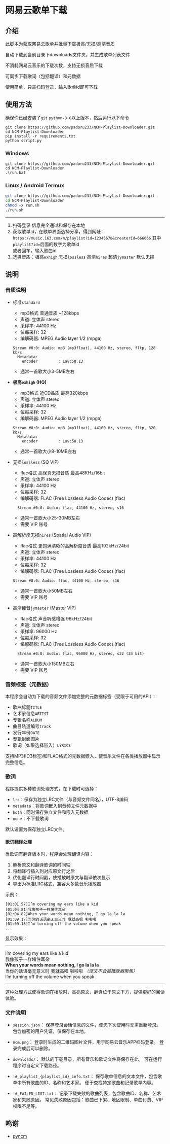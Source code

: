 # 网易云歌单下载  
  
## 介绍  
  
此脚本为获取网易云歌单并批量下载极高/无损/高清音质 

自动下载到当前目录下downloads文件夹，并生成歌单列表文件  

不消耗网易云音乐的下载次数，支持无损音质下载

可同步下载歌词（包括翻译）和元数据

使用简单，只需扫码登录，输入歌单id即可下载

## 使用方法

确保你已经安装了`git` `python-3.6`以上版本，然后运行以下命令
```
git clone https://github.com/padoru233/NCM-Playlist-Downloader.git
cd NCM-Playlist-Downloader
pip install -r requirements.txt
python script.py
```

### Windows 

```
git clone https://github.com/padoru233/NCM-Playlist-Downloader.git
cd NCM-Playlist-Downloader
.\run.bat
```

### Linux / Android Termux

```bash
git clone https://github.com/padoru233/NCM-Playlist-Downloader.git
cd NCM-Playlist-Downloader
chmod +x run.sh
./run.sh
```

---

1. 扫码登录 信息完全通过和保存在本地  
2. 获取歌单id，在歌单界面选择分享，得到网址：`https://music.163.com/m/playlist?id=12345678&creatorId=666666`
其中`playlist?id=`后面的数字为歌单id  
或者回车，输入歌曲id  
3. 选择音质：极高`exhigh` 无损`lossless` 高清`hires` 超清`jymaster` 默认无损  

## 说明

### 音质说明

- 标准`standard`
    - mp3格式 普通音质 ~128kbps
    - 声道: 立体声 stereo
    - 采样率: 44100 Hz
    - 位每采样: 32
    - 编解码器: MPEG Audio layer 1/2 (mpga)
    ```
    Stream #0:0: Audio: mp3 (mp3float), 44100 Hz, stereo, fltp, 128 kb/s
      Metadata:
        encoder         : Lavc58.13
    ```
    - 通常一首歌大小3-5MB左右

- **极高`exhigh` (HQ)**
    - mp3格式 近CD品质 最高320kbps
    - 声道: 立体声 stereo
    - 采样率: 44100 Hz
    - 位每采样: 32
    - 编解码器: MPEG Audio layer 1/2 (mpga)
    ```
    Stream #0:0: Audio: mp3 (mp3float), 44100 Hz, stereo, fltp, 320 kb/s
      Metadata:
        encoder         : Lavc58.13
    ```
    - 通常一首歌大小8-10MB左右

- 无损`lossless` (SQ VIP)
    - flac格式 高保真无损音质 最高48KHz/16bit
    - 声道: 立体声 stereo
    - 采样率: 44100 Hz
    - 位每采样: 32
    - 编解码器: FLAC (Free Lossless Audio Codec) (flac)
    ```
      Stream #0:0: Audio: flac, 44100 Hz, stereo, s16
    ```
    - 通常一首歌大小25-30MB左右
    - 需要 VIP 账号

- 高解析度无损`hires` (Spatial Audio VIP)
    - flac格式 更饱满清晰的高解析度音质 最高192kHz/24bit
    - 声道: 立体声 stereo
    - 采样率: 44100 Hz
    - 位每采样: 32
    - 编解码器: FLAC (Free Lossless Audio Codec) (flac)
    ```  
    Stream #0:0: Audio: flac, 44100 Hz, stereo, s16
    ```
    - 通常一首歌大小50MB左右
    - 需要 VIP 账号

- 高清臻音`jymaster` (Master VIP)
    - flac格式 声音听感增强 96kHz/24bit
    - 声道: 立体声 stereo
    - 采样率: 96000 Hz
    - 位每采样: 32
    - 编解码器: FLAC (Free Lossless Audio Codec) (flac)
    ```
      Stream #0:0: Audio: flac, 96000 Hz, stereo, s32 (24 bit)
    ```
    - 通常一首歌大小150MB左右
    - 需要 VIP 账号

### 音频标签（元数据）

本程序会自动为下载的音频文件添加完整的元数据标签（受限于可用的API）：
- 歌曲标题`TITLE`
- 艺术家信息`ARTIST`
- 专辑名称`ALBUM`
- 曲目轨道编号`track`
- 发行年份`DATE`
- 专辑封面图片
- 歌词（如果选择嵌入）`LYRICS`

支持MP3(ID3标签)和FLAC格式的元数据嵌入，使音乐文件在各类播放器中显示完整信息。

### 歌词

程序提供多种歌词处理方式，在下载时可选择：
- `lrc`：保存为独立LRC文件（与音频文件同名），UTF-8编码
- `metadata`：将歌词嵌入到音频文件元数据中
- `both`：同时保存独立文件和嵌入元数据
- `none`：不下载歌词

默认设置为保存独立LRC文件。

#### 歌词翻译处理

当歌词有翻译版本时，程序会处理翻译内容：
1. 解析原文和翻译歌词的时间轴
2. 将翻译行插入到对应原文行之后
3. 优化翻译行时间戳，使播放时原文与翻译依次显示
4. 导出为标准LRC格式，兼容大多数音乐播放器

示例：
```lyric
[01:01.57]I’m covering my ears like a kid
[01:04.81]我像孩子一样堵住耳朵
[01:04.82]When your words mean nothing, I go la la la
[01:09.17]当你的话语毫无意义时 我就高唱 啦啦啦
[01:09.18]I’m turning off the volume when you speak
...
```
显示效果：

---
I’m covering my ears like a kid <br>
我像孩子一样堵住耳朵<br>
**When your words mean nothing, I go la la la**<br>
当你的话语毫无意义时 我就高唱 啦啦啦 *（译文不会被播放器聚焦）*<br> 
I’m turning off the volume when you speak<br>

---
这种处理方式使得歌词在播放时，高亮原文，翻译位于原文下方，提供更好的阅读体验。

### 文件说明

- `session.json`：
  保存登录会话信息的文件，使您下次使用时无需重新登录。
  包含加密的用户凭证，仅保存在本地。

- `ncm.png`：
  登录时生成的二维码图片文件，用于网易云音乐APP扫码登录。
  登录完成后可以删除。

- `downloads/`：
  默认的下载目录，所有音乐和歌词文件将保存在此。
  可在运行程序时自定义下载路径。

- `!#_playlist_{playlist_id}_info.txt`：
  保存歌单信息的文本文件，包含歌单中所有歌曲的ID、名称和艺术家。
  便于查找特定歌曲和记录歌单内容。

- `!#_FAILED_LIST.txt`：
  记录下载失败的歌曲列表，包含歌曲ID、名称、艺术家和失败原因。
  常见失败原因包括：歌曲已下架、地区限制、单曲付费、VIP权限不足等。

## 鸣谢
- [pyncm](https://github.com/mos9527/pyncm)




